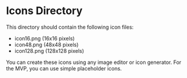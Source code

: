 # Icons Directory

This directory should contain the following icon files:
- icon16.png (16x16 pixels)
- icon48.png (48x48 pixels)
- icon128.png (128x128 pixels)

You can create these icons using any image editor or icon generator. For the MVP, you can use simple placeholder icons. 
